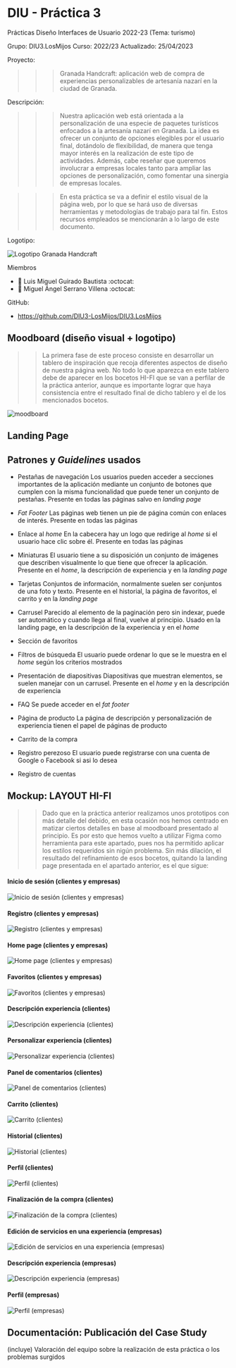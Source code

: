 # DIU - Práctica 3
Prácticas Diseño Interfaces de Usuario 2022-23 (Tema: turismo)

Grupo: DIU3.LosMijos  Curso: 2022/23 
Actualizado: 25/04/2023

Proyecto: 

>>> Granada Handcraft: aplicación web de compra de experiencias personalizables de artesanía nazarí en la ciudad de Granada.

Descripción: 

>>> Nuestra aplicación web está orientada a la personalización de una especie de paquetes turísticos enfocados a la artesanía nazarí en Granada. La idea es ofrecer un conjunto de opciones elegibles por el usuario final, dotándolo de flexibilidad, de manera que tenga mayor interés en la realización de este tipo de actividades. Además, cabe reseñar que queremos involucrar a empresas locales tanto para ampliar las opciones de personalización, como fomentar una sinergia de empresas locales.

>>> En esta práctica se va a definir el estilo visual de la página web, por lo que se hará uso de diversas herramientas y metodologías de trabajo para tal fin. Estos recursos empleados se mencionarán a lo largo de este documento.

Logotipo:

![Logotipo Granada Handcraft](logo.png)

Miembros

 * :bust_in_silhouette:   Luis Miguel Guirado Bautista     :octocat:     
 * :bust_in_silhouette:   Miguel Ángel Serrano Villena     :octocat:

GitHub: 

  * https://github.com/DIU3-LosMijos/DIU3.LosMijos

## Moodboard (diseño visual + logotipo)   

>> La primera fase de este proceso consiste en desarrollar un tablero de inspiración que recoja diferentes aspectos de diseño de nuestra página web. No todo lo que aparezca en este tablero debe de aparecer en los bocetos HI-FI que se van a perfilar de la práctica anterior, aunque es importante lograr que haya consistencia entre el resultado final de dicho tablero y el de los mencionados bocetos.

![moodboard](moodboard.png)

## Landing Page

## Patrones y *Guidelines* usados 

- Pestañas de navegación
  Los usuarios pueden acceder a secciones importantes de la aplicación mediante un conjunto de botones que cumplen con la misma funcionalidad que puede tener un conjunto de pestañas.       Presente en todas las páginas salvo en *landing page*
  
- *Fat Footer*
  Las páginas web tienen un pie de página común con enlaces de interés. Presente en todas las páginas
   
- Enlace al *home*
  En la cabecera hay un logo que redirige al *home* si el usuario hace clic sobre él. Presente en todas las páginas
  
- Miniaturas
  El usuario tiene a su disposición un conjunto de imágenes que describen visualmente lo que tiene que ofrecer la aplicación. Presente en el *home*, la descripción de experiencia y en la *landing page*
  
- Tarjetas
  Conjuntos de información, normalmente suelen ser conjuntos de una foto y texto. Presente en el historial, la página de favoritos, el carrito y en la *landing page*
  
- Carrusel
  Parecido al elemento de la paginación pero sin indexar, puede ser automático y cuando llega al final, vuelve al principio. Usado en la landing page, en la descripción de la experiencia y en el *home*
  
- Sección de favoritos

- Filtros de búsqueda
  El usuario puede ordenar lo que se le muestra en el *home* según los criterios mostrados
  
- Presentación de diapositivas
  Diapositivas que muestran elementos, se suelen manejar con un carrusel. Presente en el *home* y en la descripción de experiencia
  
- FAQ
  Se puede acceder en el *fat footer*
  
- Página de producto
  La página de descripción y personalización de experiencia tienen el papel de páginas de producto
  
- Carrito de la compra

- Registro perezoso
  El usuario puede registrarse con una cuenta de Google o Facebook si asi lo desea
  
- Registro de cuentas


## Mockup: LAYOUT HI-FI

>> Dado que en la práctica anterior realizamos unos prototipos con más detalle del debido, en esta ocasión nos hemos centrado en matizar ciertos detalles en base al moodboard presentado al principio. Es por esto que hemos vuelto a utilizar Figma como herramienta para este apartado, pues nos ha permitido aplicar los estilos requeridos sin nigún problema. Sin más dilación, el resultado del refinamiento de esos bocetos, quitando la landing page presentada en el apartado anterior, es el que sigue:

#### Inicio de sesión (clientes y empresas)

![Inicio de sesión (clientes y empresas)](Prototipos/inicio_sesion_clientesyempresas.png)

#### Registro (clientes y empresas)

![Registro (clientes y empresas)](Prototipos/registro_clientesyempresas.png)

#### Home page (clientes y empresas)

![Home page (clientes y empresas)](Prototipos/home_clientesyempresas.png)

#### Favoritos (clientes y empresas)

![Favoritos (clientes y empresas)](Prototipos/favoritos_clientesyempresas.png)

#### Descripción experiencia (clientes)

![Descripción experiencia (clientes)](Prototipos/descripcion_experiencia_clientes.png)

#### Personalizar experiencia (clientes)

![Personalizar experiencia (clientes)](Prototipos/personalizar_experiencia_clientes.png)

#### Panel de comentarios (clientes)

![Panel de comentarios (clientes)](Prototipos/panel_comentarios_clientes.png)

#### Carrito (clientes)

![Carrito (clientes)](Prototipos/carrito_clientes.png)

#### Historial (clientes)

![Historial (clientes)](Prototipos/historial_clientes.png)

#### Perfil (clientes)

![Perfil (clientes)](Prototipos/perfil_clientes.png)

#### Finalización de la compra (clientes)

![Finalización de la compra (clientes)](Prototipos/finalizar_compra_clientes.png)

#### Edición de servicios en una experiencia (empresas)

![Edición de servicios en una experiencia (empresas)](Prototipos/edicion_servicios_experiencia_empresa.png)

#### Descripción experiencia (empresas)

![Descripción experiencia (empresas)](Prototipos/descripcion_experiencia_empresas.png)

#### Perfil (empresas)

![Perfil (empresas)](Prototipos/perfil_empresas.png)

## Documentación: Publicación del Case Study


(incluye) Valoración del equipo sobre la realización de esta práctica o los problemas surgidos
 
